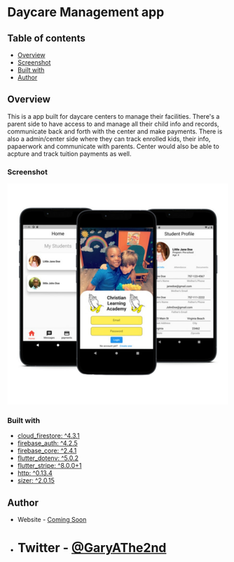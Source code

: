 # Daycare Management app

## Table of contents

- [Overview](#overview)
- [Screenshot](#screenshot)
- [Built with](#built-with)
- [Author](#author)

## Overview

This is a app built for daycare centers to manage their facilities. There's a parent side to have access to and manage all their child info and records, communicate back and forth with the center and make payments. There is also a admin/center side where they can track enrolled kids, their info, papaerwork and communicate with parents. Center would also be able to acpture and track tuition payments as well.

### Screenshot

![](./assets/images/drooli%20site%20mockup.svg)

### Built with

- [cloud_firestore: ^4.3.1](https://pub.dev/packages/cloud_firestore)
- [firebase_auth: ^4.2.5](https://pub.dev/packages/firebase_auth)
- [firebase_core: ^2.4.1](https://pub.dev/packages/firebase_core)
- [flutter_dotenv: ^5.0.2](https://pub.dev/packages/flutter_dotenv)
- [flutter_stripe: ^8.0.0+1](https://pub.dev/packages/flutter_stripe)
- [http: ^0.13.4](https://pub.dev/packages/http)
- [sizer: ^2.0.15](https://pub.dev/packages/sizer)

## Author

- Website - [Coming Soon]()
- # Twitter - [@GaryAThe2nd](https://www.twitter.com/GaryAThe2nd)

